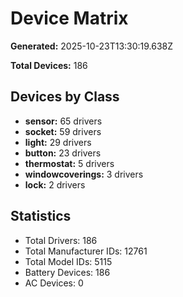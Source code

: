 # Device Matrix

**Generated:** 2025-10-23T13:30:19.638Z

**Total Devices:** 186

## Devices by Class

- **sensor:** 65 drivers
- **socket:** 59 drivers
- **light:** 29 drivers
- **button:** 23 drivers
- **thermostat:** 5 drivers
- **windowcoverings:** 3 drivers
- **lock:** 2 drivers

## Statistics

- Total Drivers: 186
- Total Manufacturer IDs: 12761
- Total Model IDs: 5115
- Battery Devices: 186
- AC Devices: 0
